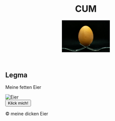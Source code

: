 <!DOCTYPE html>
<html lang="de">
<head>
  <meta charset="UTF-8">
  <title>First Visuals</title>
  <link rel="stylesheet" href="style.css">
</head>
<body>
  <header>
    <h1>CUM</h1>
    <img src="logo.jpg" width="150">
  </header>

  <main>
    <section class="intro">
      <h2>Legma</h2>
      <p>Meine fetten Eier</p>
      <img src="Eier.jpg" alt="Eier" class="rund">
    </section>
    <button onclick="zeigeNachricht()">Klick mich!</button>
  </main>

  <footer>
    <p>&copy; meine dicken Eier</p>
  </footer>

  <script src="script.js"></script>
</body>
</html>
